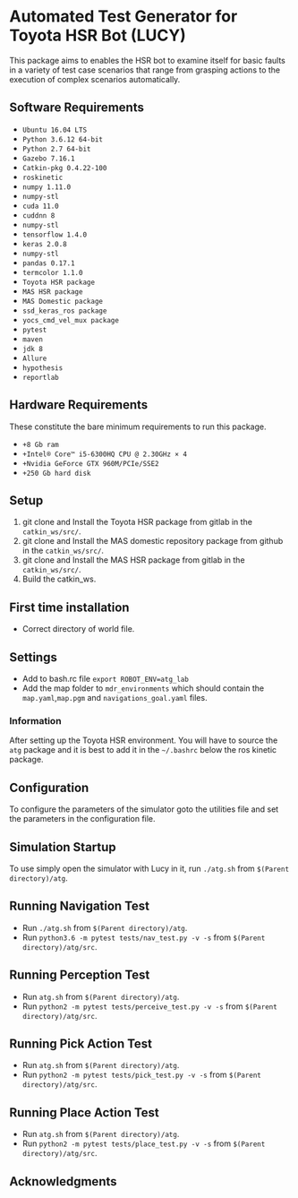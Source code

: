 # Automated Test Generator for Toyota HSR Bot (LUCY)

This package aims to enables the HSR bot to examine itself for basic
faults in a variety of test case scenarios that range from grasping 
actions to the execution of complex scenarios automatically.


## Software Requirements

* `Ubuntu 16.04 LTS`
* `Python 3.6.12 64-bit`
* `Python 2.7 64-bit`
* `Gazebo 7.16.1`
* `Catkin-pkg 0.4.22-100`
* `roskinetic`
* `numpy 1.11.0`
* `numpy-stl`
* `cuda 11.0`
* `cuddnn 8`
* `numpy-stl`
* `tensorflow 1.4.0`
* `keras 2.0.8`
* `numpy-stl`
* `pandas 0.17.1`
* `termcolor 1.1.0`
* `Toyota HSR package`
* `MAS HSR package`
* `MAS Domestic package`
* `ssd_keras_ros package`
* `yocs_cmd_vel_mux package`
* `pytest`
* `maven`
* `jdk 8`
* `Allure`
* `hypothesis`
* `reportlab`

## Hardware Requirements

These constitute the bare minimum requirements to run this package.

* `+8 Gb ram`
* `+Intel® Core™ i5-6300HQ CPU @ 2.30GHz × 4 `
* `+Nvidia GeForce GTX 960M/PCIe/SSE2`
* `+250 Gb hard disk`

## Setup

1. git clone and Install the Toyota HSR package from gitlab in the `catkin_ws/src/`.
2. git clone and Install the MAS domestic repository package from github in the `catkin_ws/src/`.
3. git clone and Install the MAS HSR package from gitlab in the `catkin_ws/src/`.
4. Build the catkin_ws.

## First time installation

- Correct directory of world file.

## Settings
- Add to bash.rc file `export ROBOT_ENV=atg_lab`
- Add the map folder to `mdr_environments` which should contain the `map.yaml`,`map.pgm` and `navigations_goal.yaml` files.

### Information
After setting up the Toyota HSR environment. You will have to source the `atg` package and it is best to add it
in the `~/.bashrc` below the ros kinetic package.


## Configuration

To configure the parameters of the simulator goto the utilities file and set the parameters in the configuration file.

## Simulation Startup

To use simply open the simulator with Lucy in it, run `./atg.sh` from `$(Parent directory)/atg`.

## Running Navigation Test

- Run `./atg.sh` from `$(Parent directory)/atg`.
- Run `python3.6 -m pytest tests/nav_test.py -v -s` from `$(Parent directory)/atg/src`.

## Running Perception Test

- Run `atg.sh` from `$(Parent directory)/atg`.
- Run `python2 -m pytest tests/perceive_test.py -v -s` from `$(Parent directory)/atg/src`.

## Running Pick Action Test

- Run `atg.sh` from `$(Parent directory)/atg`.
- Run `python2 -m pytest tests/pick_test.py -v -s` from `$(Parent directory)/atg/src`.

## Running Place Action Test

- Run `atg.sh` from `$(Parent directory)/atg`.
- Run `python2 -m pytest tests/place_test.py -v -s` from `$(Parent directory)/atg/src`.



## Acknowledgments
